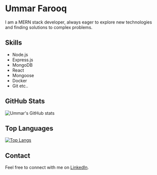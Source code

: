# Ummar Farooq

I am a MERN stack developer, always eager to explore new technologies and finding solutions to complex problems.

## Skills
- Node.js
- Express.js
- MongoDB
- React
- Mongoose
- Docker
- Git etc..

## GitHub Stats
![Ummar's GitHub stats](https://github-readme-stats.vercel.app/api?username=farooqpk&show_icons=true)

## Top Languages
[![Top Langs](https://github-readme-stats.vercel.app/api/top-langs/?username=farooqpk)](https://github.com/farooqpk)
 
## Contact
Feel free to connect with me on [LinkedIn](https://www.linkedin.com/in/ummar-farooq-70865a220/).
